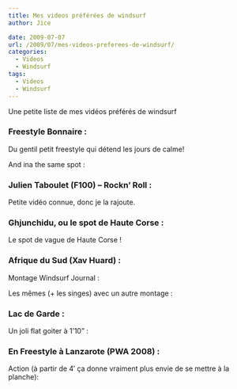 ```yaml
---
title: Mes videos préférées de windsurf
author: Jice

date: 2009-07-07
url: /2009/07/mes-videos-preferees-de-windsurf/
categories:
  - Videos
  - Windsurf
tags:
  - Videos
  - Windsurf
---
```

Une petite liste de mes vidéos préférés de windsurf<!--more-->

### Freestyle Bonnaire :

Du gentil petit freestyle qui détend les jours de calme!

<div style="text-align: center;">
</div>

<div>
  And ina the same spot :
</div>

<div style="text-align: center;">
  <div>
  </div>
</div>

<div>
  <h3>
    Julien Taboulet (F100) &#8211; Rockn&#8217; Roll :
  </h3>
  
  <p>
    Petite vidéo connue, donc je la rajoute.
  </p>
</div>

<div style="text-align: center;">
</div>

<div>
  <h3>
    Ghjunchidu, ou le spot de Haute Corse :
  </h3>
  
  <p>
    Le spot de vague de Haute Corse !
  </p>
  
  <div style="text-align: center;">
    <div>
    </div>
  </div>
</div>

<div>
  <h3>
    Afrique du Sud (Xav Huard) :
  </h3>
  
  <p>
    Montage Windsurf Journal :
  </p>
</div>

<div style="text-align: center;">
</div>

Les mêmes (+ les singes) avec un autre montage :

<div style="text-align: center;">
</div>

### Lac de Garde :

Un joli flat goiter à 1&#8217;10&#8221; :

<div style="text-align: center;">
</div>

### En Freestyle à Lanzarote (PWA 2008) :

Action (à partir de 4&#8242; ça donne vraiment plus envie de se mettre à la planche):

<div style="text-align: center;">
</div>